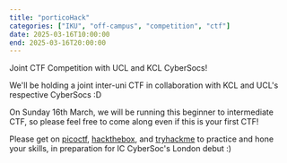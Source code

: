 ```yaml
---
title: "porticoHack"
categories: ["IKU", "off-campus", "competition", "ctf"]
date: 2025-03-16T10:00:00
end: 2025-03-16T20:00:00
---
```


Joint CTF Competition with UCL and KCL CyberSocs!

<!--more-->

We'll be holding a joint inter-uni CTF in collaboration with KCL and UCL's respective CyberSocs :D

On Sunday 16th March, we will be running this beginner to intermediate CTF, so please feel free to come along even if this is your first CTF!

Please get on [picoctf](https://picoctf.org/), [hackthebox](https://www.hackthebox.com/), and [tryhackme](https://tryhackme.com/) to practice and hone your skills, in preparation for IC CyberSoc's London debut :)
